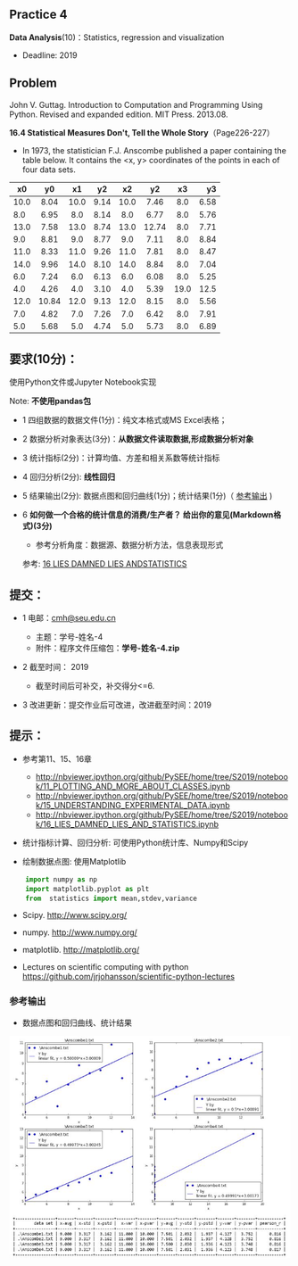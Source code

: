 ## Practice 4

**Data Analysis**(10)：Statistics, regression and visualization

* Deadline: 2019

## Problem

John V. Guttag. Introduction to Computation and Programming Using Python. Revised and expanded edition. MIT Press. 2013.08.  

**16.4 Statistical Measures Don't, Tell the Whole Story**（Page226-227） 
  * In 1973, the statistician F.J. Anscombe published a paper containing the table below. It contains the <x, y> coordinates of the points in each of four data sets.

|x0 |y0|x1|y2|x2|y2|x3|y3|
| ---- |:------:| :------:| :------:|  :------:| :------:| :------:|  ----:|
|10.0|	8.04 |	10.0|	9.14 |	10.0 	|7.46	|8.0    |6.58|
|8.0| 	6.95 |	8.0 |	8.14 |	8.0     |6.77	|8.0    |5.76|
|13.0| 	7.58 |	13.0|	8.74 |	13.0    |12.74	|8.0    |7.71|
|9.0|	8.81 |	9.0 |	8.77 |	9.0     |7.11	|8.0    |8.84|
|11.0| 	8.33 |	11.0|	9.26|	11.0    |7.81	|8.0    |8.47|
|14.0| 	9.96 |	14.0|	8.10 |	14.0    |8.84	|8.0    |7.04|
|6.0|	7.24 |	6.0 |	6.13 |	6.0     |6.08	|8.0 	|5.25|
|4.0| 	4.26 |	4.0 |	3.10| 	4.0     |5.39	|19.0 	|12.5|
|12.0|	10.84| 	12.0| 	9.13| 	12.0    |8.15	|8.0 	|5.56|
|7.0| 	4.82 | 	7.0 |	7.26| 	7.0     |6.42	|8.0 	|7.91|
|5.0| 	5.68 | 	5.0 | 	4.74| 	5.0     |5.73	|8.0 	|6.89|

## 要求(10分)：

  使用Python文件或Jupyter Notebook实现 
  
Note: **不使用pandas包**

* 1 四组数据的数据文件(1分)：纯文本格式或MS Excel表格；

* 2 数据分析对象表达(3分)：**从数据文件读取数据,形成数据分析对象**

* 3 统计指标(2分)：计算均值、方差和相关系数等统计指标

* 4 回归分析(2分): **线性回归**

* 5 结果输出(2分): 数据点图和回归曲线(1分)；统计结果(1分)（ [参考输出](#参考输出) )

* 6 **如何做一个合格的统计信息的消费/生产者？ 给出你的意见(Markdown格式)(3分)**
 
   * 参考分析角度：数据源、数据分析方法，信息表现形式
  
  参考: [16 LIES DAMNED LIES ANDSTATISTICS](http://nbviewer.ipython.org/github/PySEE/home/tree/S2018/notebook/16_LIES_DAMNED_LIES_AND_STATISTICS.ipynb)

## 提交：

* 1 电邮：cmh@seu.edu.cn 
  * 主题：学号-姓名-4
  * 附件：程序文件压缩包：**学号-姓名-4.zip**

* 2 截至时间： 2019
  *  截至时间后可补交，补交得分<=6.

* 3  改进更新：提交作业后可改进，改进截至时间：2019

## 提示：

* 参考第11、15、16章

  * http://nbviewer.ipython.org/github/PySEE/home/tree/S2019/notebook/11_PLOTTING_AND_MORE_ABOUT_CLASSES.ipynb
  * http://nbviewer.ipython.org/github/PySEE/home/tree/S2019/notebook/15_UNDERSTANDING_EXPERIMENTAL_DATA.ipynb
  * http://nbviewer.ipython.org/github/PySEE/home/tree/S2019/notebook/16_LIES_DAMNED_LIES_AND_STATISTICS.ipynb

* 统计指标计算、回归分析: 可使用Python统计库、Numpy和Scipy

* 绘制数据点图: 使用Matplotlib

```python
    import numpy as np
    import matplotlib.pyplot as plt
    from  statistics import mean,stdev,variance
```

* Scipy. http://www.scipy.org/
  
* numpy. http://www.numpy.org/
  
* matplotlib.  http://matplotlib.org/

* Lectures on scientific computing with python https://github.com/jrjohansson/scientific-python-lectures

### 参考输出

* 数据点图和回归曲线、统计结果

![参考输出](p4output.jpg)


